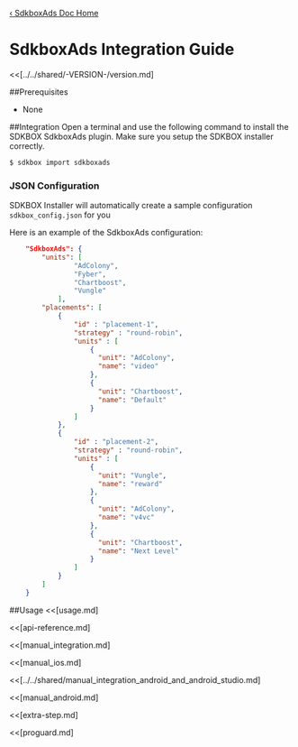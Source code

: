[&#8249; SdkboxAds Doc Home](./)

<h1>SdkboxAds Integration Guide</h1>
<<[../../shared/-VERSION-/version.md]

##Prerequisites
* None

##Integration
Open a terminal and use the following command to install the SDKBOX SdkboxAds plugin. Make sure you setup the SDKBOX installer correctly.
```bash
$ sdkbox import sdkboxads
```

<!--## Configuration
<<[../../shared/sdkbox_cloud.md]
<<[../../shared/remote_application_config.md]-->

### JSON Configuration
SDKBOX Installer will automatically create a sample configuration `sdkbox_config.json` for you

Here is an example of the SdkboxAds configuration:
```json
    "SdkboxAds": {
        "units": [
                "AdColony",
                "Fyber",
                "Chartboost",
                "Vungle"
            ],
        "placements": [
            {
                "id" : "placement-1",
                "strategy" : "round-robin",
                "units" : [
                    {
                      "unit": "AdColony",
                      "name": "video"
                    },
                    {
                      "unit": "Chartboost",
                      "name": "Default"
                    }
                ]
            },
            {
                "id" : "placement-2",
                "strategy" : "round-robin",
                "units" : [
                    {
                      "unit": "Vungle",
                      "name": "reward"
                    },
                    {
                      "unit": "AdColony",
                      "name": "v4vc"
                    },
                    {
                      "unit": "Chartboost",
                      "name": "Next Level"
                    }
                ]
            }
        ] 
    }
```

<!--<<[sdkbox-config-encrypt.md]-->

##Usage
<<[usage.md]

<<[api-reference.md]

<<[manual_integration.md]

<<[manual_ios.md]

<<[../../shared/manual_integration_android_and_android_studio.md]

<<[manual_android.md]

<<[extra-step.md]

<<[proguard.md]

